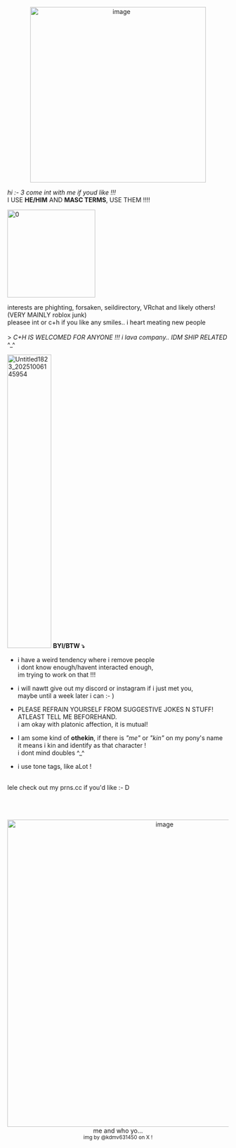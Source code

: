 
<br>

<div align="center">
<img width="400" height="400" alt="image" src="https://github.com/user-attachments/assets/f48b0d7e-afed-45ff-8be3-6b7079bff7ea" />
<div align="left">
 
_hi :- 3 come int with me if youd like !!!_
<br>I USE **HE/HIM** AND **MASC TERMS**, USE THEM  !!!!<br>

<img width="200" height="200" alt="0" src="https://github.com/user-attachments/assets/19ecec75-e3da-4fd5-8411-2d64df98d01a" />

 interests are phighting, forsaken, seildirectory, VRchat and likely others! (VERY MAINLY roblox junk) <br>pleasee int or c+h if you like any smiles.. i heart meating new people<br> <br> > _C+H IS WELCOMED FOR ANYONE !!! i lava company.. IDM SHIP RELATED_ ^_^
 
<img width="100" height="669" alt="Untitled1823_20251006145954" src="https://github.com/user-attachments/assets/6155b817-7561-4d58-8f0a-d9533d366dc7" /> __BYI/BTW ⤵__ 
 <br>
* i have a weird tendency where i remove people 
<br>i dont know enough/havent interacted enough,<br> im trying to work on that !!!

* i  will nawtt give out my discord or instagram if i just met you,<br>maybe until a week later i can :- )

* PLEASE REFRAIN YOURSELF FROM SUGGESTIVE JOKES N STUFF!<br>ATLEAST TELL ME BEFOREHAND.<br>i am okay with platonic affection, it is mutual!

* I am some kind of **othekin**, if there is _"me"_ or _"kin"_ on my pony's name<br>it means i kin and identify as that character !<br>i dont mind doubles ^_^

* i use tone tags, like aLot !




<br>lele check out my prns.cc if you'd like :- D
<div align="center">

  
<br><br><br><img width="700" height="700" alt="image" src="https://github.com/user-attachments/assets/2b0d805b-fe27-4f91-ae1c-6507fc5c7dd2" /><br>me and who yo...<br><SUP>img by @kdmv631450 on X !


